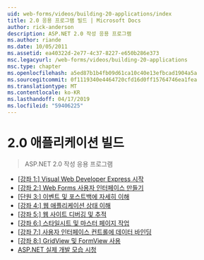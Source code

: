 ```yaml
---
uid: web-forms/videos/building-20-applications/index
title: 2.0 응용 프로그램 빌드 | Microsoft Docs
author: rick-anderson
description: ASP.NET 2.0 작성 응용 프로그램
ms.author: riande
ms.date: 10/05/2011
ms.assetid: ea40322d-2e77-4c37-8227-e650b286e373
msc.legacyurl: /web-forms/videos/building-20-applications
msc.type: chapter
ms.openlocfilehash: a5ed87b1b4fb09d61ca10c40e13efbcad1904a5a
ms.sourcegitcommit: 0f1119340e4464720cfd16d0ff15764746ea1fea
ms.translationtype: MT
ms.contentlocale: ko-KR
ms.lasthandoff: 04/17/2019
ms.locfileid: "59406225"
---
```

# <a name="building-20-applications"></a>2.0 애플리케이션 빌드

> ASP.NET 2.0 작성 응용 프로그램


- [[강좌 1:] Visual Web Developer Express 시작](lesson-1-getting-started-with-visual-web-developer-express.md)
- [[강좌 2:] Web Forms 사용자 인터페이스 만들기](lesson-2-creating-a-web-forms-user-interface.md)
- [[단원 3:] 이벤트 및 포스트백에 자세히 이해](lesson-3-understanding-more-about-events-and-postback.md)
- [[강좌 4:] 웹 애플리케이션 상태 이해](lesson-4-understanding-web-application-state.md)
- [[강좌 5:] 웹 사이트 디버깅 및 추적](lesson-5-debugging-and-tracing-your-website.md)
- [[강좌 6:] 스타일시트 및 마스터 페이지 작업](lesson-6-working-with-stylesheets-and-master-pages.md)
- [[강좌 7:] 사용자 인터페이스 컨트롤에 데이터 바인딩](lesson-7-databinding-to-user-interface-controls.md)
- [[강좌 8:] GridView 및 FormView 사용](lesson-8-working-with-the-gridview-and-formview.md)
- [ASP.NET 실제 개발 모습 시청](watch-aspnet-development-in-action.md)
